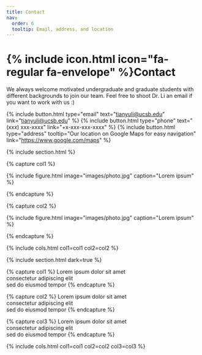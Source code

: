 ```yaml
---
title: Contact
nav:
  order: 6
  tooltip: Email, address, and location
---
```


# {% include icon.html icon="fa-regular fa-envelope" %}Contact

We always welcome motivated undergraduate and graduate students with different backgrounds to join our team. Feel free to shoot Dr. Li an email if you want to work with us :)

{%
  include button.html
  type="email"
  text="tianyuli@ucsb.edu"
  link="tianyuli@ucsb.edu"
%}
{%
  include button.html
  type="phone"
  text="(xxx) xxx-xxxx"
  link="+x-xxx-xxx-xxxx"
%}
{%
  include button.html
  type="address"
  tooltip="Our location on Google Maps for easy navigation"
  link="https://www.google.com/maps"
%}

{% include section.html %}

{% capture col1 %}

{%
  include figure.html
  image="images/photo.jpg"
  caption="Lorem ipsum"
%}

{% endcapture %}

{% capture col2 %}

{%
  include figure.html
  image="images/photo.jpg"
  caption="Lorem ipsum"
%}

{% endcapture %}

{% include cols.html col1=col1 col2=col2 %}

{% include section.html dark=true %}

{% capture col1 %}
Lorem ipsum dolor sit amet  
consectetur adipiscing elit  
sed do eiusmod tempor
{% endcapture %}

{% capture col2 %}
Lorem ipsum dolor sit amet  
consectetur adipiscing elit  
sed do eiusmod tempor
{% endcapture %}

{% capture col3 %}
Lorem ipsum dolor sit amet  
consectetur adipiscing elit  
sed do eiusmod tempor
{% endcapture %}

{% include cols.html col1=col1 col2=col2 col3=col3 %}
